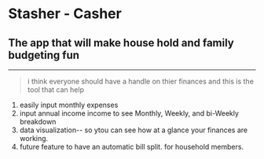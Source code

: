 # Stasher - Casher
## The app that will make house hold and family budgeting fun

---
> i think everyone should have a handle on thier finances and this is the tool that can help

1. easily input monthly expenses 
2. input annual income income to see Monthly, Weekly, and bi-Weekly breakdown
3. data visualization-- so ytou can see how at a glance your finances are working.
4. future feature to  have an automatic bill split. for household members. 

